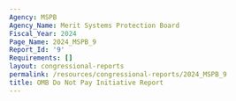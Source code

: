 ```yaml
---
Agency: MSPB
Agency_Name: Merit Systems Protection Board
Fiscal_Year: 2024
Page_Name: 2024_MSPB_9
Report_Id: '9'
Requirements: []
layout: congressional-reports
permalink: /resources/congressional-reports/2024_MSPB_9
title: OMB Do Not Pay Initiative Report
---
```


